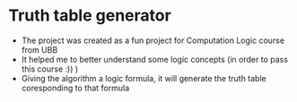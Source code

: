 # Truth table generator
* The project was created as a fun project for Computation Logic course from UBB
* It helped me to better understand some logic concepts (in order to pass this course :)) )
* Giving the algorithm a logic formula, it will generate the truth table coresponding to that formula
